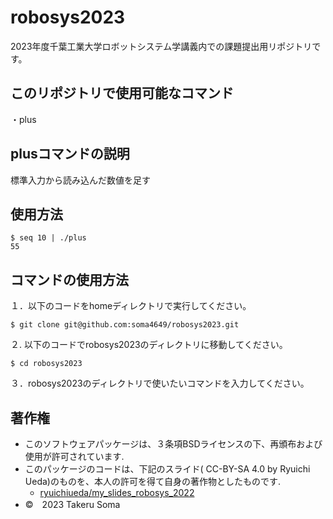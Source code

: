 # robosys2023
2023年度千葉工業大学ロボットシステム学講義内での課題提出用リポジトリです。


## このリポジトリで使用可能なコマンド

・plus

## plusコマンドの説明

標準入力から読み込んだ数値を足す

## 使用方法

```
$ seq 10 | ./plus
55
```

## コマンドの使用方法
１．以下のコードをhomeディレクトリで実行してください。

```
$ git clone git@github.com:soma4649/robosys2023.git
```
２. 以下のコードでrobosys2023のディレクトリに移動してください。

```
$ cd robosys2023
```
３．robosys2023のディレクトリで使いたいコマンドを入力してください。

## 著作権
* このソフトウェアパッケージは、３条項BSDライセンスの下、再頒布および使用が許可されています.
* このパッケージのコードは、下記のスライド( CC-BY-SA 4.0 by Ryuichi Ueda)のものを、本人の許可を得て自身の著作物としたものです.
   * [ryuichiueda/my_slides_robosys_2022](https://github.com/ryuichiueda/my_slides/tree/master/robosys_2022)
* ©　2023 Takeru Soma

